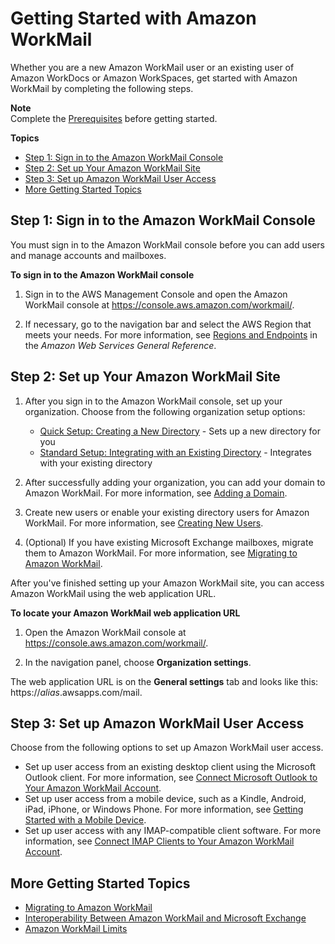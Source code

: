 # Getting Started with Amazon WorkMail<a name="howto-start"></a>

Whether you are a new Amazon WorkMail user or an existing user of Amazon WorkDocs or Amazon WorkSpaces, get started with Amazon WorkMail by completing the following steps\.

**Note**  
Complete the [Prerequisites](prereqs.md) before getting started\.

**Topics**
+ [Step 1: Sign in to the Amazon WorkMail Console](#workmail_signin)
+ [Step 2: Set up Your Amazon WorkMail Site](#setup-site)
+ [Step 3: Set up Amazon WorkMail User Access](#setup-user)
+ [More Getting Started Topics](#more-getting-started)

## Step 1: Sign in to the Amazon WorkMail Console<a name="workmail_signin"></a>

You must sign in to the Amazon WorkMail console before you can add users and manage accounts and mailboxes\.

**To sign in to the Amazon WorkMail console**

1. Sign in to the AWS Management Console and open the Amazon WorkMail console at [https://console\.aws\.amazon\.com/workmail/](https://console.aws.amazon.com/workmail/)\.

1. If necessary, go to the navigation bar and select the AWS Region that meets your needs\. For more information, see [Regions and Endpoints](http://docs.aws.amazon.com/general/latest/gr/index.html?rande.html) in the *Amazon Web Services General Reference*\.

## Step 2: Set up Your Amazon WorkMail Site<a name="setup-site"></a>

1. After you sign in to the Amazon WorkMail console, set up your organization\. Choose from the following organization setup options:
   + [Quick Setup: Creating a New Directory](add_new_organization.md#quick_setup) \- Sets up a new directory for you
   + [Standard Setup: Integrating with an Existing Directory](add_new_organization.md#premises_directory) \- Integrates with your existing directory

1. After successfully adding your organization, you can add your domain to Amazon WorkMail\. For more information, see [Adding a Domain](add_domain.md)\.

1. Create new users or enable your existing directory users for Amazon WorkMail\. For more information, see [Creating New Users](manage-users.md#add_new_user)\.

1. \(Optional\) If you have existing Microsoft Exchange mailboxes, migrate them to Amazon WorkMail\. For more information, see [Migrating to Amazon WorkMail](migration_overview.md)\.

After you've finished setting up your Amazon WorkMail site, you can access Amazon WorkMail using the web application URL\.

**To locate your Amazon WorkMail web application URL**

1. Open the Amazon WorkMail console at [https://console\.aws\.amazon\.com/workmail/](https://console.aws.amazon.com/workmail/)\.

1. In the navigation panel, choose **Organization settings**\.

The web application URL is on the **General settings** tab and looks like this: https://*alias*\.awsapps\.com/mail\.

## Step 3: Set up Amazon WorkMail User Access<a name="setup-user"></a>

Choose from the following options to set up Amazon WorkMail user access\.
+ Set up user access from an existing desktop client using the Microsoft Outlook client\. For more information, see [Connect Microsoft Outlook to Your Amazon WorkMail Account](https://docs.aws.amazon.com/workmail/latest/userguide/connect_mail_client.html)\.
+ Set up user access from a mobile device, such as a Kindle, Android, iPad, iPhone, or Windows Phone\. For more information, see [Getting Started with a Mobile Device](https://docs.aws.amazon.com/workmail/latest/userguide/mobile-start.html)\.
+ Set up user access with any IMAP\-compatible client software\. For more information, see [Connect IMAP Clients to Your Amazon WorkMail Account](https://docs.aws.amazon.com/workmail/latest/userguide/using_IMAP_client.html)\.

## More Getting Started Topics<a name="more-getting-started"></a>
+ [Migrating to Amazon WorkMail](migration_overview.md)
+ [Interoperability Between Amazon WorkMail and Microsoft Exchange](interoperability.md)
+ [Amazon WorkMail Limits](workmail_limits.md)